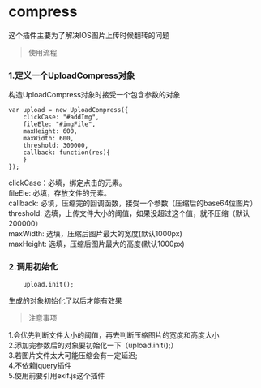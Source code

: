 # compress
这个插件主要为了解决IOS图片上传时候翻转的问题

>使用流程

### 1.定义一个UploadCompress对象
构造UploadCompress对象时接受一个包含参数的对象
```
var upload = new UploadCompress({
    clickCase: "#addImg",
    fileEle: "#imgFile",
    maxHeight: 600,
    maxWidth: 600,
    threshold: 300000,
    callback: function(res){
    }
});

```
clickCase：必填，绑定点击的元素。<br>
fileEle: 必填，存放文件的元素。<br>
callback: 必填，压缩完的回调函数，接受一个参数（压缩后的base64位图片）<br>
threshold: 选填，上传文件大小的阈值，如果没超过这个值，就不压缩（默认200000）<br>
maxWidth: 选填，压缩后图片最大的宽度(默认1000px)<br>
maxHeight: 选填，压缩后图片最大的高度(默认1000px)<br>


### 2.调用初始化
```
    upload.init();
```
生成的对象初始化了以后才能有效果

>注意事项

1.会优先判断文件大小的阈值，再去判断压缩图片的宽度和高度大小<br>
2.添加完参数后的对象要初始化一下（upload.init();）<br>
3.若图片文件太大可能压缩会有一定延迟;<br>
4.不依赖jquery插件<br>
5.使用前要引用exif.js这个插件<br>